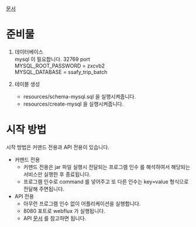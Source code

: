 [문서](http://localhost:8080/docs)

# 준비물
1. 데이터베이스  
  mysql 이 필요합니다. 32769 port  
  MYSQL_ROOT_PASSWORD = zxcvb2  
  MYSQL_DATABASE = ssafy_trip_batch

2. 테이블 생성 
   - resources/schema-mysql.sql 을 실행시켜줍니다.
   - resources/create-mysql 을 실행시켜줍니다.

# 시작 방법
시작 방법은 커맨드 전용과 API 전용이 있습니다.
- 커맨드 전용
  - 커맨드 전용은 jar 파일 실행시 전달되는 프로그램 인수 를 해석하여서 해당되는 서비스만 실행한 후 종료됩니다.
  - 프로그램 인수로 command 를 넣어주고 또 다른 인수는 key=value 형식으로 전달해 주면됩니다.
- API 전용
  - 아무런 프로그램 인수 없이 어플리케이션을 실행합니다.
  - 8080 포트로 webflux 가 실행됩니다.
  - API [문서](http://localhost:8080/docs) 를 참고하면 됩니다. 
